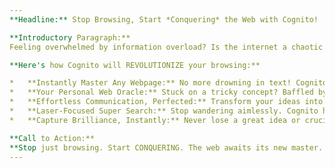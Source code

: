 ```yaml
---
**Headline:** Stop Browsing, Start *Conquering* the Web with Cognito!

**Introductory Paragraph:**
Feeling overwhelmed by information overload? Is the internet a chaotic jungle you're just trying to survive? **Enough!** Cognito is your revolutionary Chrome sidekick, designed to transform you from a passive browser into a web conqueror. Imagine understanding complex pages in a heartbeat, getting instant, crystal-clear answers, and crafting perfect messages effortlessly. This isn't just browsing; it's browsing evolved. Get ready to command the web!

**Here's how Cognito will REVOLUTIONIZE your browsing:**

*   **Instantly Master Any Webpage:** No more drowning in text! Cognito slices through the noise, giving you the core message in seconds. Reclaim your time!
*   **Your Personal Web Oracle:** Stuck on a tricky concept? Baffled by jargon? Ask Cognito anything, and get instant, easy-to-grasp answers. Knowledge is power!
*   **Effortless Communication, Perfected:** Transform your ideas into clear, impactful emails and messages. Write like a pro, without the sweat.
*   **Laser-Focused Super Search:** Stop wandering aimlessly. Cognito helps you pinpoint exactly what you're looking for online, faster than ever.
*   **Capture Brilliance, Instantly:** Never lose a great idea or crucial piece of info again. Save notes and snippets with a click. Your digital brain, upgraded!

**Call to Action:**
**Stop just browsing. Start CONQUERING. The web awaits its new master. Are you ready? Click 'Add to Chrome' NOW and experience the Cognito revolution. It's free, it's fast, and it'll change the way you see the internet FOREVER!**
---
```

